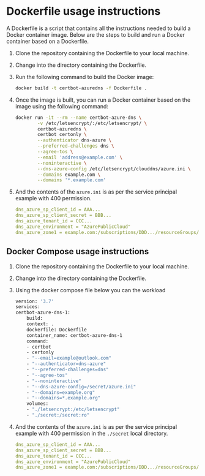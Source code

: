 # Dockerfile usage instructions

A Dockerfile is a script that contains all the instructions needed to build a Docker container image. Below are the steps to build and run a Docker container based on a Dockerfile.

1. Clone the repository containing the Dockerfile to your local machine.
2. Change into the directory containing the Dockerfile.
3. Run the following command to build the Docker image:

    ```bash
    docker build -t certbot-azuredns -f Dockerfile .
    ```

4. Once the image is built, you can run a Docker container based on the image using the following command:

    ```bash
    docker run -it --rm --name certbot-azure-dns \
            -v /etc/letsencrypt/:/etc/letsencrypt/ \
            certbot-azuredns \
            certbot certonly \
            --authenticator dns-azure \
            --preferred-challenges dns \
            --agree-tos \
            --email 'address@example.com' \
            --noninteractive \
            --dns-azure-config /etc/letsencrypt/clouddns/azure.ini \
            --domains example.com \
            --domains '*.example.com'
    ```

5. And the contents of the `azure.ini` is as per the service principal example with 400 permission.

    ```yaml
    dns_azure_sp_client_id = AAA...
    dns_azure_sp_client_secret = BBB...
    dns_azure_tenant_id = CCC...
    dns_azure_environment = "AzurePublicCloud"
    dns_azure_zone1 = example.com:/subscriptions/DDD.../resourceGroups/rg-dns001
    ```

## Docker Compose usage instructions

1. Clone the repository containing the Dockerfile to your local machine.
2. Change into the directory containing the Dockerfile.
3. Using the docker compose file below you can the workload

    ```dockerfile
    version: '3.7'
    services:
    certbot-azure-dns-1:
        build:
        context: .
        dockerfile: Dockerfile
        container_name: certbot-azure-dns-1
        command: 
        - certbot 
        - certonly
        - "--email=example@outlook.com"
        - "--authenticator=dns-azure"
        - "--preferred-challenges=dns"
        - "--agree-tos"
        - "--noninteractive" 
        - "--dns-azure-config=/secret/azure.ini"
        - "--domains=example.org"
        - "--domains=*.example.org"
        volumes:
        - "./letsencrypt:/etc/letsencrypt"
        - "./secret:/secret:ro"
    ```
4. And the contents of the `azure.ini` is as per the service principal example with 400 permission in the `./secret` local directory.

    ```yaml
    dns_azure_sp_client_id = AAA...
    dns_azure_sp_client_secret = BBB...
    dns_azure_tenant_id = CCC...
    dns_azure_environment = "AzurePublicCloud"
    dns_azure_zone1 = example.com:/subscriptions/DDD.../resourceGroups/rg-dns001
    ```
